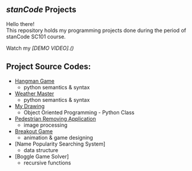 ## *stanCode* Projects
Hello there!\
This repository holds my programming projects done during the period of stanCode SC101 course.

Watch my *[DEMO VIDEO].()*

## Project Source Codes:
* [Hangman Game](https://github.com/leehaowei/stanCode_projects/blob/main/stanCode_Projects/hangman_game/hangman.py)
  * python semantics & syntax
* [Weather Master](https://github.com/leehaowei/stanCode_projects/blob/main/stanCode_Projects/weather_master/weather_master.py)
  * python semantics & syntax
* [My Drawing](https://github.com/leehaowei/stanCode_projects/blob/main/stanCode_Projects/my_drawing/my_drawing.py)
  * Object Oriented Programming - Python Class
* [Pedestrian Removing Application](https://github.com/leehaowei/stanCode_projects/blob/main/stanCode_Projects/pedestrian_removing_application/stanCodoshop.py)
  * image processing
* [Breakout Game](https://github.com/leehaowei/stanCode_projects/blob/main/stanCode_Projects/break_out_game/breakout_ext.py)
  * animation & game designing
* [Name Popularity Searching System]
  * data structure
* [Boggle Game Solver]
  * recursive functions
